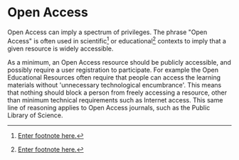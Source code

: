 # Open Access

Open Access can imply a spectrum of privileges. The phrase "Open Access" is often used in scientific[^1] or educational[^2] contexts to imply that a given resource is widely accessible.

As a minimum, an Open Access resource should be publicly accessible, and possibly require a user registration to participate. For example the Open Educational Resources often require that people can access the learning materials without 'unnecessary technological encumbrance'. This means that nothing should block a person from freely accessing a resource, other than minimum technical requirements such as Internet access. This same line of reasoning applies to Open Access journals, such as the Public Library of Science.

[^1]: [Enter footnote here.](https://en.wikipedia.org/wiki/Open_access)

[^2]: [Enter footnote here.](https://en.wikipedia.org/wiki/Open_educational_resources)

